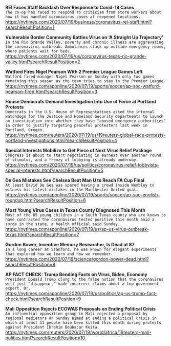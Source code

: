 **REI Faces Staff Backlash Over Response to Covid-19 Cases**\
`The co-op has raced to respond to criticism from store workers about how it has handled coronavirus cases at reopened locations.`\
https://nytimes.com/2020/07/19/business/coronavirus-rei-staff.html?searchResultPosition=1

**Vulnerable Border Community Battles Virus on ‘A Straight Up Trajectory’**\
`In the Rio Grande Valley, poverty and chronic illness are aggravating the coronavirus outbreak. Ambulances stack up outside emergency rooms, where patients wait for beds.`\
https://nytimes.com/2020/07/19/us/coronavirus-texas-rio-grande-valley.html?searchResultPosition=2

**Watford Fires Nigel Pearson With 2 Premier League Games Left**\
`Watford fired manager Nigel Pearson on Sunday with only two games remaining this season as the team tries to stay in the Premier League.`\
https://nytimes.com/aponline/2020/07/19/sports/soccer/ap-soc-watford-pearson-fired.html?searchResultPosition=3

**House Democrats Demand Investigation Into Use of Force at Portland Protests**\
`Democrats in the U.S. House of Representatives asked the internal watchdogs for the Justice and Homeland Security departments to launch an investigation into whether they have "abused emergency authorities" in order to justify targeting peaceful protesters last week in Portland, Oregon.`\
https://nytimes.com/reuters/2020/07/19/us/19reuters-global-race-protests-portland-investigations.html?searchResultPosition=4

**Special Interests Mobilize to Get Piece of Next Virus Relief Package**\
`Congress is about to start negotiating in earnest over another round of stimulus, and a frenzy of lobbying is already underway.`\
https://nytimes.com/2020/07/19/us/politics/coronavirus-relief-lobbyists-special-interests.html?searchResultPosition=5

**De Gea Mistakes See Chelsea Beat Man U to Reach FA Cup Final**\
`At least David De Gea was spared having a crowd inside Wembley to witness his latest mistakes in the Manchester United goal.`\
https://nytimes.com/aponline/2020/07/19/sports/soccer/ap-soc-english-roundup.html?searchResultPosition=6

**Most Young Virus Cases in Texas County Diagnosed This Month**\
`Most of the 85 young children in a South Texas county who are known to have contracted the coronavirus tested positive this month amid a surge in the state, a health official said Sunday. `\
https://nytimes.com/aponline/2020/07/19/us/ap-us-virus-outbreak-texas.html?searchResultPosition=7

**Gordon Bower, Inventive Memory Researcher, Is Dead at 87**\
`In a long career at Stanford, he was known for elegant experiments that explored how we learn and how we remember.`\
https://nytimes.com/2020/07/19/science/gordon-bower-dead.html?searchResultPosition=8

**AP FACT CHECK: Trump Bending Facts on Virus, Biden, Economy**\
`President Donald Trump clung to the false notion that the coronavirus will just “disappear,” made incorrect claims about a top government expert, Dr.`\
https://nytimes.com/aponline/2020/07/19/us/politics/ap-us-trump-fact-check.html?searchResultPosition=9

**Mali Opposition Rejects ECOWAS Proposals on Ending Political Crisis**\
`An influential opposition group in Mali rejected a proposal by regional mediators on Sunday aimed at ending a political crisis in which at least 11 people have been killed this month during protests against President Ibrahim Boubacar Keita.`\
https://nytimes.com/reuters/2020/07/19/world/africa/19reuters-mali-politics.html?searchResultPosition=10


